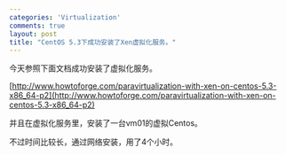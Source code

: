 ```yaml
--- 
categories: 'Virtualization'
comments: true
layout: post
title: "CentOS 5.3下成功安装了Xen虚拟化服务。"
---
```


今天参照下面文档成功安装了虚拟化服务。

[http://www.howtoforge.com/paravirtualization-with-xen-on-centos-5.3-x86_64-p2](http://www.howtoforge.com/paravirtualization-with-xen-on-centos-5.3-x86_64-p2)

并且在虚拟化服务里，安装了一台vm01的虚拟Centos。

不过时间比较长，通过网络安装，用了4个小时。

